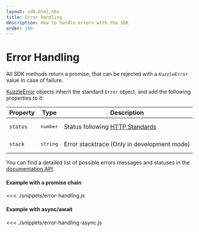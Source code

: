 ```yaml
---
layout: sdk.html.hbs
title: Error Handling
description: How to handle errors with the SDK
order: 100
---
```


# Error Handling

All SDK methods return a promise, that can be rejected with a `KuzzleError` value in case of failure.

[KuzzleError](/sdk-reference/js/6/kuzzle-error/introduction) objects inherit the standard `Error` object, and add the following properties to it:

| Property | Type              | Description                                                                                |
| -------- | ----------------- | ------------------------------------------------------------------------------------------ |
| `status` | <pre>number</pre> | Status following [HTTP Standards](https://en.wikipedia.org/wiki/List_of_HTTP_status_codes) |
| `stack`  | <pre>string</pre> | Error stacktrace (Only in development mode)                                                |

You can find a detailed list of possible errors messages and statuses in the [documentation API](/api/1/essentials/errors).

#### Example with a promise chain

<<< ./snippets/error-handling.js

#### Example with async/await

<<< ./snippets/error-handling-async.js
